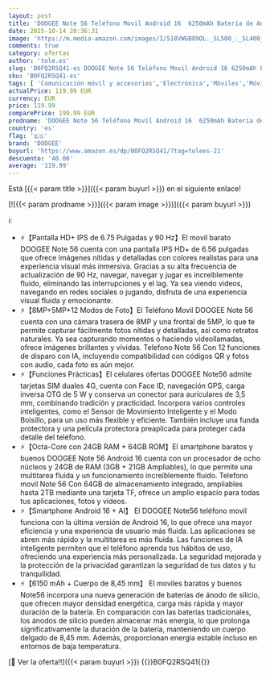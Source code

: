 ```yaml
---
layout: post
title: 'DOOGEE Note 56 Teléfono Movil Android 16  6250mAh Batería de Anodo de Silicio  6 56" HD+ IPS 90Hz  Octa Core 24GB+64GB Smartphone  8MP  Cuerpo 8.45mm Telefono  Face ID/OTG/GPS/Doble SIM 4G Movil'
date: 2025-10-14 20:36:31
image: 'https://m.media-amazon.com/images/I/518VWGB89OL._SL500_._SL400_.jpg'
comments: true
category: ofertas
author: 'tole.es'
slug: 'B0FQ2RSQ41-es DOOGEE Note 56 Teléfono Movil Android 16 6250mAh Batería...'
sku: 'B0FQ2RSQ41-es'
tags: [ 'Comunicación móvil y accesorios','Electrónica','Móviles','Móviles y smartphones libres','android','doogee','🇪🇸', ]
actualPrice: 119.99 EUR
currency: EUR
price: 119.99
comparePrice: 199.99 EUR
prodname: 'DOOGEE Note 56 Teléfono Movil Android 16  6250mAh Batería de Anodo de Silicio  6 56" HD+ IPS 90Hz  Octa Core 24GB+64GB Smartphone  8MP  Cuerpo 8.45mm Telefono  Face ID/OTG/GPS/Doble SIM 4G Movil'
country: 'es'
flag: '🇪🇸'
brand: 'DOOGEE'
buyurl: 'https://www.amazon.es/dp/B0FQ2RSQ41/?tag=tolees-21'
descuento: '40.00'
average: '119.99'
---
```


Está [{{< param title >}}]({{< param buyurl >}}) en el siguiente enlace!

[![{{< param prodname >}}]({{< param image >}})]({{< param buyurl >}})

ℹ️:

- ⚡【Pantalla HD+ IPS de 6.75 Pulgadas y 90 Hz】El movil barato DOOGEE Note 56 cuenta con una pantalla IPS HD+ de 6.56 pulgadas que ofrece imágenes nítidas y detalladas con colores realistas para una experiencia visual más inmersiva. Gracias a su alta frecuencia de actualización de 90 Hz, navegar, navegar y jugar es increíblemente fluido, eliminando las interrupciones y el lag. Ya sea viendo videos, navegando en redes sociales o jugando, disfruta de una experiencia visual fluida y emocionante.
- ⚡【8MP+5MP+12 Modos de Foto】El Teléfono Movil DOOGEE Note 56 cuenta con una cámara trasera de 8MP y una frontal de 5MP, lo que te permite capturar fácilmente fotos nítidas y detalladas, así como retratos naturales. Ya sea capturando momentos o haciendo videollamadas, ofrece imágenes brillantes y vívidas. Telefono Note 56 Con 12 funciones de disparo con IA, incluyendo compatibilidad con códigos QR y fotos con audio, cada foto es aún mejor.
- ⚡【Funciones Prácticas】El celulares ofertas DOOGEE Note56 admite tarjetas SIM duales 4G, cuenta con Face ID, navegación GPS, carga inversa OTG de 5 W y conserva un conector para auriculares de 3,5 mm, combinando tradición y practicidad. Incorpora varios controles inteligentes, como el Sensor de Movimiento Inteligente y el Modo Bolsillo, para un uso más flexible y eficiente. También incluye una funda protectora y una película protectora preaplicada para proteger cada detalle del teléfono.
- ⚡【Octa-Core con 24GB RAM + 64GB ROM】El smartphone baratos y buenos DOOGEE Note 56 Android 16 cuenta con un procesador de ocho núcleos y 24GB de RAM (3GB + 21GB Ampliables), lo que permite una multitarea fluida y un funcionamiento increíblemente fluido. Telefono movil Note 56 Con 64GB de almacenamiento integrado, ampliables hasta 2TB mediante una tarjeta TF, ofrece un amplio espacio para todas tus aplicaciones, fotos y vídeos.
- ⚡【Smartphone Android 16 + AI】 El DOOGEE Note56 teléfono movil funciona con la última versión de Android 16, lo que ofrece una mayor eficiencia y una experiencia de usuario más fluida. Las aplicaciones se abren más rápido y la multitarea es más fluida. Las funciones de IA inteligente permiten que el teléfono aprenda tus hábitos de uso, ofreciendo una experiencia más personalizada. La seguridad mejorada y la protección de la privacidad garantizan la seguridad de tus datos y tu tranquilidad.
- ⚡【6150 mAh + Cuerpo de 8,45 mm】 El moviles baratos y buenos Note56 incorpora una nueva generación de baterías de ánodo de silicio, que ofrecen mayor densidad energética, carga más rápida y mayor duración de la batería. En comparación con las baterías tradicionales, los ánodos de silicio pueden almacenar más energía, lo que prolonga significativamente la duración de la batería, manteniendo un cuerpo delgado de 8,45 mm. Además, proporcionan energía estable incluso en entornos de baja temperatura.

[🛒 Ver la oferta!!]({{< param buyurl >}})
{{<world>}}B0FQ2RSQ41{{</world>}}
